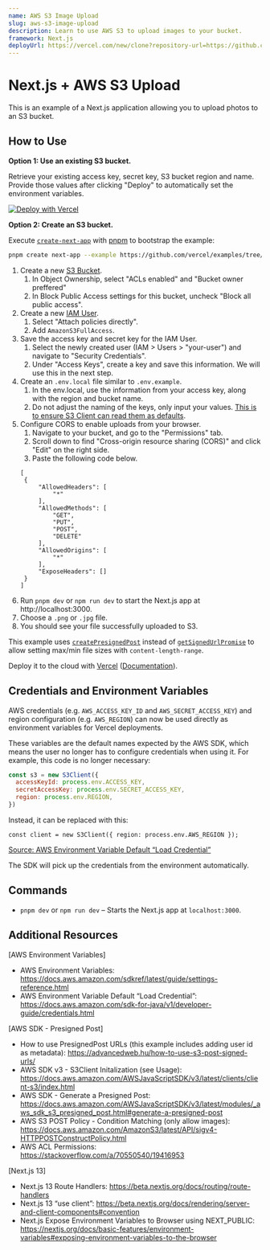 ```yaml
---
name: AWS S3 Image Upload
slug: aws-s3-image-upload
description: Learn to use AWS S3 to upload images to your bucket.
framework: Next.js
deployUrl: https://vercel.com/new/clone?repository-url=https://github.com/vercel/examples/tree/main/solutions/aws-s3-image-upload&project-name=aws-s3-image-upload&repository-name=aws-s3-image-upload&env=AWS_ACCESS_KEY_ID,AWS_SECRET_ACCESS_KEY,AWS_REGION,BUCKET_NAME
---
```


# Next.js + AWS S3 Upload

This is an example of a Next.js application allowing you to upload photos to an S3 bucket.

## How to Use

**Option 1: Use an existing S3 bucket.**

Retrieve your existing access key, secret key, S3 bucket region and name. Provide those values after clicking "Deploy" to automatically set the environment variables.

[![Deploy with Vercel](https://vercel.com/button)](https://vercel.com/new/clone?repository-url=https://github.com/vercel/examples/tree/main/solutions/aws-s3-image-upload&project-name=aws-s3-image-upload&repository-name=aws-s3-image-upload&env=AWS_ACCESS_KEY_ID,AWS_SECRET_ACCESS_KEY,AWS_REGION,BUCKET_NAME)

**Option 2: Create an S3 bucket.**

Execute [`create-next-app`](https://github.com/vercel/next.js/tree/canary/packages/create-next-app) with [pnpm](https://pnpm.io/installation) to bootstrap the example:

```bash
pnpm create next-app --example https://github.com/vercel/examples/tree/main/solutions/aws-s3-image-upload
```

1. Create a new [S3 Bucket](https://console.aws.amazon.com/s3/).
   1. In Object Ownership, select "ACLs enabled" and "Bucket owner preffered"
   2. In Block Public Access settings for this bucket, uncheck "Block all public access".
1. Create a new [IAM User](https://aws.amazon.com/iam/).
   1. Select "Attach policies directly".
   2. Add `AmazonS3FullAccess`.
1. Save the access key and secret key for the IAM User.
   1. Select the newly created user (IAM > Users > "your-user") and navigate to "Security Credentials".
   2. Under "Access Keys", create a key and save this information. We will use this in the next step.
1. Create an `.env.local` file similar to `.env.example`.
   1. In the env.local, use the information from your access key, along with the region and bucket name.
   1. Do not adjust the naming of the keys, only input your values. [This is to ensure S3 Client can read them as defaults](https://docs.aws.amazon.com/sdkref/latest/guide/settings-reference.html).
1. Configure CORS to enable uploads from your browser.
   1. Navigate to your bucket, and go to the "Permissions" tab.
   2. Scroll down to find "Cross-origin resource sharing (CORS)" and click "Edit" on the right side.
   3. Paste the following code below.
   ```
   [
    {
        "AllowedHeaders": [
            "*"
        ],
        "AllowedMethods": [
            "GET",
            "PUT",
            "POST",
            "DELETE"
        ],
        "AllowedOrigins": [
            "*"
        ],
        "ExposeHeaders": []
    }
   ]
   ```
1. Run `pnpm dev` or `npm run dev` to start the Next.js app at http://localhost:3000.
1. Choose a `.png` or `.jpg` file.
1. You should see your file successfully uploaded to S3.

This example uses [`createPresignedPost`](https://docs.aws.amazon.com/AWSJavaScriptSDK/latest/AWS/S3.html#createPresignedPost-property) instead of [`getSignedUrlPromise`](https://docs.aws.amazon.com/AWSJavaScriptSDK/latest/AWS/S3.html#getSignedUrlPromise-property) to allow setting max/min file sizes with `content-length-range`.

Deploy it to the cloud with [Vercel](https://vercel.com/new?utm_source=github&utm_medium=readme&utm_campaign=edge-middleware-eap) ([Documentation](https://nextjs.org/docs/deployment)).

## Credentials and Environment Variables

AWS credentials (e.g. `AWS_ACCESS_KEY_ID` and `AWS_SECRET_ACCESS_KEY`) and region configuration (e.g. `AWS_REGION`) can now be used directly as environment variables for Vercel deployments.

These variables are the default names expected by the AWS SDK, which means the user no longer has to configure credentials when using it. For example, this code is no longer necessary:

```js
const s3 = new S3Client({
  accessKeyId: process.env.ACCESS_KEY,
  secretAccessKey: process.env.SECRET_ACCESS_KEY,
  region: process.env.REGION,
})
```

Instead, it can be replaced with this:

```
const client = new S3Client({ region: process.env.AWS_REGION });
```

[Source: AWS Environment Variable Default “Load Credential”](https://docs.aws.amazon.com/sdk-for-java/v1/developer-guide/credentials.html)

The SDK will pick up the credentials from the environment automatically.

## Commands

- `pnpm dev` or `npm run dev` – Starts the Next.js app at `localhost:3000`.

## Additional Resources

[AWS Environment Variables]

- AWS Environment Variables: https://docs.aws.amazon.com/sdkref/latest/guide/settings-reference.html
- AWS Environment Variable Default “Load Credential”: https://docs.aws.amazon.com/sdk-for-java/v1/developer-guide/credentials.html

[AWS SDK - Presigned Post]

- How to use PresignedPost URLs (this example includes adding user id as metadata): https://advancedweb.hu/how-to-use-s3-post-signed-urls/
- AWS SDK v3 - S3Client Initalization (see Usage): https://docs.aws.amazon.com/AWSJavaScriptSDK/v3/latest/clients/client-s3/index.html
- AWS SDK - Generate a Presigned Post: https://docs.aws.amazon.com/AWSJavaScriptSDK/v3/latest/modules/_aws_sdk_s3_presigned_post.html#generate-a-presigned-post
- AWS S3 POST Policy - Condition Matching (only allow images): https://docs.aws.amazon.com/AmazonS3/latest/API/sigv4-HTTPPOSTConstructPolicy.html
- AWS ACL Permissions: https://stackoverflow.com/a/70550540/19416953

[Next.js 13]

- Next.js 13 Route Handlers: https://beta.nextjs.org/docs/routing/route-handlers
- Next.js 13 “use client”: https://beta.nextjs.org/docs/rendering/server-and-client-components#convention
- Next.js Expose Environment Variables to Browser using NEXT_PUBLIC: https://nextjs.org/docs/basic-features/environment-variables#exposing-environment-variables-to-the-browser
